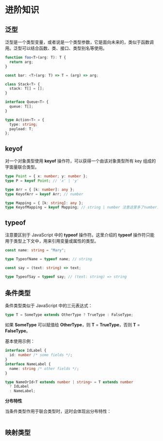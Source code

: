 # 进阶知识

## 泛型

泛型是一个类型变量，或者说是一个类型参数，它是面向未来的，类似于函数调用。泛型可以结合函数、类、接口、类型别名等使用。

```ts
function foo<T>(arg: T): T {
  return arg;
}

const bar: <T>(arg: T) => T = (arg) => arg;

class Stack<T> {
  stack: T[] = [];
}

interface Queue<T> {
  queue: T[];
}

type Action<T> = {
  type: string;
  payload: T;
};
```

## keyof

对一个对象类型使用 **keyof** 操作符，可以获得一个由该对象类型所有 key 组成的字面量联合类型。

```ts
type Point = { x: number; y: number };
type P = keyof Point; // 'x' | 'y'

type Arr = { [k: number]: any };
type KeyofArr = keyof Arr; // number

type Mapping = { [k: string]: any };
type KeyofMapping = keyof Mapping; // string | number 注意这里多了number，因为以数字作为对象的键也会转成字符串
```

## typeof

注意要区别于 JavaScript 中的 **typeof** 操作符。这里介绍的 **typeof** 操作符只能用于类型上下文中，用来引用变量或属性的类型。

```ts
const name: string = "Mary";

type TypeofName = typeof name; // string

const say = (text: string) => text;

type TypeofSay = typeof say; // (text: string) => string
```

## 条件类型

条件类型类似于 JavaScript 中的三元表达式：

```ts
type T = SomeType extends OtherType ? TrueType : FalseType;
```

如果 **SomeType** 可以赋值给 **OtherType**，则 **T** = **TrueType**，否则 **T** = **FalseType**。

基本使用示例：

```ts
interface IdLabel {
  id: number /* some fields */;
}
interface NameLabel {
  name: string /* other fields */;
}

type NameOrId<T extends number | string> = T extends number
  ? IdLabel
  : NameLabel;
```

**分布特性**

当条件类型作用于联合类型时，这时会体现出分布特性：

```ts
```

## 映射类型
